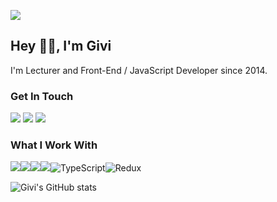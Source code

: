 [![](https://visitcount.itsvg.in/api?id=GvinianidzeGivi&icon=9&color=12)](https://visitcount.itsvg.in)

## Hey 👋🏼, I'm Givi
I'm Lecturer and Front-End / JavaScript Developer since 2014.

### Get In Touch
<a href="mailto:gvinianidzegivi@gmail.com"><img src="https://img.shields.io/badge/Gmail-D14836?style=for-the-badge&logo=gmail&logoColor=white"></a> <a href="https://www.linkedin.com/in/givi-gvinianidze-2344b4113/"><img src="https://img.shields.io/badge/LinkedIn-0077B5?style=for-the-badge&logo=linkedin&logoColor=white"></a> <a href="https://www.youtube.com/channel/@givigvinianidze4330"><img src="https://img.shields.io/badge/YouTube-FF0000?style=for-the-badge&logo=youtube&logoColor=white"></a>

### What I Work With
<img src="https://img.shields.io/badge/JavaScript-F7DF1E?style=for-the-badge&logo=javascript&logoColor=black"><img src="https://img.shields.io/badge/HTML5-E34F26?style=for-the-badge&logo=html5&logoColor=white"><img src="https://img.shields.io/badge/CSS3-1572B6?style=for-the-badge&logo=css3&logoColor=white"><img src="https://img.shields.io/badge/React-20232A?style=for-the-badge&logo=react&logoColor=61DAFB"><img src="https://img.shields.io/badge/typescript-%23007ACC.svg?style=for-the-badge&amp;logo=typescript&amp;logoColor=white" alt="TypeScript"><img src="https://img.shields.io/badge/redux-%23593d88.svg?style=for-the-badge&amp;logo=redux&amp;logoColor=white" alt="Redux">

![Givi's GitHub stats](https://github-readme-stats.vercel.app/api?username=gvinianidzegivi&show_icons=true&theme=dark)
